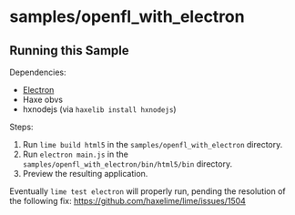 # samples/openfl_with_electron

## Running this Sample

Dependencies:
* [Electron](https://github.com/electron/electron/releases/download/v14.2.1/electron-v14.2.1-win32-x64.zip)
* Haxe obvs
* hxnodejs (via `haxelib install hxnodejs`)

Steps:
1. Run `lime build html5` in the `samples/openfl_with_electron` directory.
2. Run `electron main.js` in the `samples/openfl_with_electron/bin/html5/bin` directory.
3. Preview the resulting application.

Eventually `lime test electron` will properly run, pending the resolution of the following fix:
https://github.com/haxelime/lime/issues/1504
